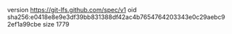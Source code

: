 version https://git-lfs.github.com/spec/v1
oid sha256:e0418e8e9e3df39bb831388df42ac4b7654764203343e0c29aebc92ef1a99cbe
size 1779
